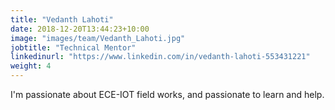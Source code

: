 ```yaml
---
title: "Vedanth Lahoti"
date: 2018-12-20T13:44:23+10:00
image: "images/team/Vedanth_Lahoti.jpg"
jobtitle: "Technical Mentor"
linkedinurl: "https://www.linkedin.com/in/vedanth-lahoti-553431221"
weight: 4
---
```


I'm passionate about ECE-IOT field works, and passionate to learn and help.